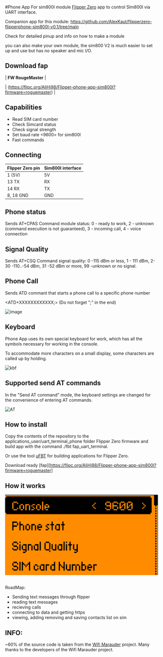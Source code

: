 #Phone App For sim800l module
[Flipper Zero](https://flipperzero.one/) app to control SIm800l via UART interface.

Companion app for this module:
https://github.com/AlexKaut/flipperzero-flipperphone-sim800l-v0.1/tree/main 

Check for detailed pinup and info on how to make a module

you can also make your own module, the sim800 V2 is much easier to set up and use but has no speaker and mic I/O.
## Download fap
|  **FW RougeMaster** |

| (https://flipc.org/AliHj98/Flipper-phone-app-sim800l?firmware=roguemaster) |

## Capabilities
- Read SIM card number
- Check Simcard status
- Check signal strength
- Set baud rate <9600> for sim800l
- Fast commands

## Connecting
| Flipper Zero pin |Sim800l interface|
| ---------------- | --------------- |
| 1 (5V)           | 5V              |
| 13 TX            | RX              |
| 14 RX            | TX              |
|8, 18 GND         | GND             |

## Phone status
Sends AT+CPAS Command
module status: 0 - ready to work, 2 - unknown (command execution is not guaranteed), 
3 - incoming call, 4 - voice connection

## Signal Quality
Sends AT+CSQ Command
signal quality: 0 -115 dBm or less, 1 - 111 dBm, 2-30 -110..-54 dBm, 31 -52 dBm or more,
99 -unknown or no signal.

## Phone Call
Sends ATD commant that starts a phone call to a specific phone number

<ATD+XXXXXXXXXXXX;> (Do not forget ";" in the end)

![image](https://github.com/AliHj98/Flipper-phone-app-sim800l/assets/99630322/9dffe2c1-a272-4ab1-8879-be632e0f2351)


## Keyboard
Phone App uses its own special keyboard for work, which has all the symbols necessary for working in the console.

To accommodate more characters on a small display, some characters are called up by holding.

![kbf](https://user-images.githubusercontent.com/122148894/212286637-7063f1ee-c6ff-46b9-8dc5-79a5f367fab1.png)

## Supported send AT commands
In the "Send AT command" mode, the keyboard settings are changed for the convenience of entering AT commands.

![AT](https://user-images.githubusercontent.com/122148894/230785072-319fe5c9-deca-49f9-bfe4-5ace89d38d53.png)


## How to install
Copy the contents of the repository to the applications_user/uart_terminal_phone folder Flipper Zero firmware and build app with the command ./fbt fap_uart_terminal.

Or use the tool [uFBT](https://github.com/flipperdevices/flipperzero-ufbt) for building applications for Flipper Zero.

Download ready [fap][https://flipc.org/AliHj98/Flipper-phone-app-sim800l?firmware=roguemaster]

## How it works


![1f](https://github.com/AliHj98/Flipper-phone-app-sim800l/blob/main/photos/Screenshot%202023-12-07%20182019.png)


##

RoadMap:
- Sending text messages through flipper
- reading text messages
- recieving calls
- connecting to data and getting https
- viewing, adding removing and saving contacts list on sim


## INFO:

~60% of the source code is taken from the [Wifi Marauder](https://github.com/0xchocolate/flipperzero-firmware-with-wifi-marauder-companion) project. Many thanks to the developers of the Wifi Marauder project.
